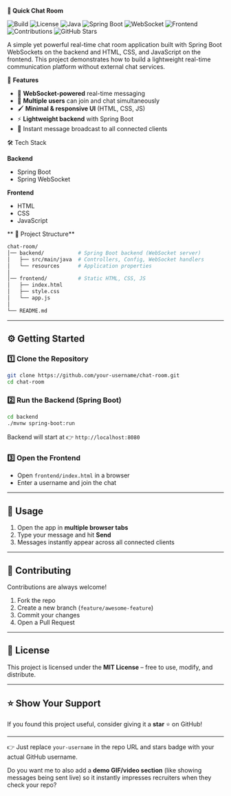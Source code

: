 **💬 Quick Chat Room**

![Build](https://img.shields.io/badge/build-passing-brightgreen)
![License](https://img.shields.io/badge/license-MIT-blue)
![Java](https://img.shields.io/badge/Java-17-orange)
![Spring Boot](https://img.shields.io/badge/Spring%20Boot-3.x-brightgreen)
![WebSocket](https://img.shields.io/badge/WebSocket-Enabled-yellowgreen)
![Frontend](https://img.shields.io/badge/Frontend-HTML%20%7C%20CSS%20%7C%20JS-blueviolet)
![Contributions](https://img.shields.io/badge/contributions-welcome-pink)
![GitHub Stars](https://img.shields.io/github/stars/your-username/chat-room?style=social)

A simple yet powerful real-time chat room application built with Spring Boot WebSockets on the backend and HTML, CSS, and JavaScript on the frontend.
This project demonstrates how to build a lightweight real-time communication platform without external chat services.

🚀 **Features**

* 🔗 **WebSocket-powered** real-time messaging
* 👥 **Multiple users** can join and chat simultaneously
* 🖌️ **Minimal & responsive UI** (HTML, CSS, JS)
* ⚡ **Lightweight backend** with Spring Boot
* 📡 Instant message broadcast to all connected clients

🛠️ Tech Stack

**Backend**

* Spring Boot
* Spring WebSocket

**Frontend**

* HTML
* CSS
* JavaScript

** 📂 Project Structure**

```bash
chat-room/
│── backend/           # Spring Boot backend (WebSocket server)
│   ├── src/main/java  # Controllers, Config, WebSocket handlers
│   └── resources      # Application properties
│
│── frontend/          # Static HTML, CSS, JS
│   ├── index.html
│   ├── style.css
│   └── app.js
│
└── README.md
```

---

## ⚙️ Getting Started

### 1️⃣ Clone the Repository

```bash
git clone https://github.com/your-username/chat-room.git
cd chat-room
```

### 2️⃣ Run the Backend (Spring Boot)

```bash
cd backend
./mvnw spring-boot:run
```

Backend will start at 👉 `http://localhost:8080`

### 3️⃣ Open the Frontend

* Open `frontend/index.html` in a browser
* Enter a username and join the chat

---

## 🎯 Usage

1. Open the app in **multiple browser tabs**
2. Type your message and hit **Send**
3. Messages instantly appear across all connected clients

---

## 🤝 Contributing

Contributions are always welcome!

1. Fork the repo
2. Create a new branch (`feature/awesome-feature`)
3. Commit your changes
4. Open a Pull Request

---

## 📜 License

This project is licensed under the **MIT License** – free to use, modify, and distribute.

---

## ⭐ Show Your Support

If you found this project useful, consider giving it a **star** ⭐ on GitHub!

---

👉 Just replace `your-username` in the repo URL and stars badge with your actual GitHub username.

Do you want me to also add a **demo GIF/video section** (like showing messages being sent live) so it instantly impresses recruiters when they check your repo?

